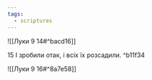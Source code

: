 ```yaml
---
tags:
  - scriptures
---
```


![[Луки 9 14#^bacd16]]

15 І зробили отак, і всіх їх розсадили. ^b11f34

![[Луки 9 16#^8a7e58]]